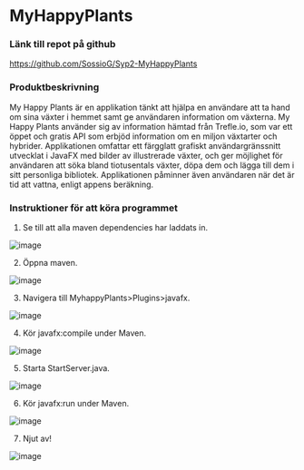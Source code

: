 # MyHappyPlants

### Länk till repot på github
https://github.com/SossioG/Syp2-MyHappyPlants 

### Produktbeskrivning
My Happy Plants är en applikation tänkt att hjälpa en användare att ta hand om sina växter i hemmet samt ge användaren information om växterna. My Happy Plants använder sig av information hämtad från Trefle.io, som var ett öppet och gratis API som erbjöd information om en miljon växtarter och hybrider. Applikationen omfattar ett färgglatt grafiskt användargränssnitt utvecklat i JavaFX med bilder av illustrerade växter, och ger möjlighet för användaren att söka bland tiotusentals växter, döpa dem och lägga till dem i sitt personliga bibliotek.
Applikationen påminner även användaren när det är tid att vattna, enligt appens beräkning.

### Instruktioner för att köra programmet
1. Se till att alla maven dependencies har laddats in.

![image](https://user-images.githubusercontent.com/100341750/224311297-1edd8e92-1627-4421-9dfb-17f710fb53da.png)

2. Öppna maven.

![image](https://user-images.githubusercontent.com/100341750/224311129-9bb593e6-bdbd-4a76-8895-6eb5c7ebee7c.png)

3. Navigera till MyhappyPlants>Plugins>javafx. 

![image](https://user-images.githubusercontent.com/100341750/224312320-5390e2c7-13f2-43be-a0e8-37d5de1e2551.png)

4. Kör javafx:compile under Maven.

![image](https://user-images.githubusercontent.com/100341750/224312756-0ab1e06a-9ebc-443f-89cb-b0e654fe2cac.png)

5. Starta StartServer.java.

![image](https://user-images.githubusercontent.com/100341750/224312811-07649e04-a4d4-4bd9-930f-e7f2e3e80de4.png)

6. Kör javafx:run under Maven.

![image](https://user-images.githubusercontent.com/100341750/224312902-e64d5cf1-962c-41e8-9545-a0275d3f58c2.png)

7. Njut av!

![image](https://user-images.githubusercontent.com/100341750/224313007-c5a048b9-06a4-4578-9e9b-521a6620723d.png)
